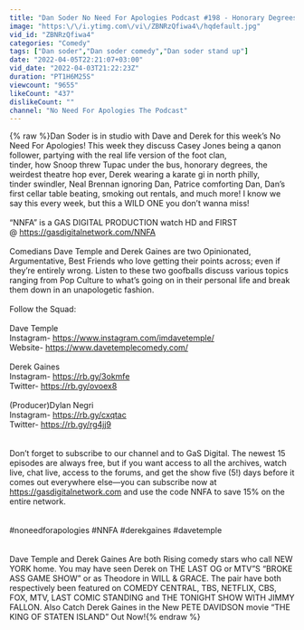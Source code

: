 ```yaml
---
title: "Dan Soder No Need For Apologies Podcast #198 - Honorary Degrees"
image: "https:\/\/i.ytimg.com\/vi\/ZBNRzQfiwa4\/hqdefault.jpg"
vid_id: "ZBNRzQfiwa4"
categories: "Comedy"
tags: ["Dan soder","Dan soder comedy","Dan soder stand up"]
date: "2022-04-05T22:21:07+03:00"
vid_date: "2022-04-03T21:22:23Z"
duration: "PT1H6M25S"
viewcount: "9655"
likeCount: "437"
dislikeCount: ""
channel: "No Need For Apologies The Podcast"
---
```

{% raw %}Dan Soder is in studio with Dave and Derek for this week’s No Need For Apologies! This week they discuss Casey Jones being a  qanon follower, partying with the real life version of the foot clan, <br />tinder, how Snoop threw Tupac under the bus, honorary degrees, the weirdest theatre hop ever, Derek wearing a karate gi in north philly, <br />tinder swindler, Neal Brennan ignoring Dan, Patrice comforting Dan, Dan’s first cellar table beating, smoking out rentals, and much more!  I know we say this every week, but this a WILD ONE you don’t wanna miss! <br /><br />“NNFA” is a GAS DIGITAL PRODUCTION watch HD and FIRST<br /> @ <a rel="nofollow" target="blank" href="https://gasdigitalnetwork.com/NNFA">https://gasdigitalnetwork.com/NNFA</a><br /><br />Comedians Dave Temple and Derek Gaines are two Opinionated, Argumentative, Best Friends who love getting their points across; even if they’re entirely wrong. Listen to these two goofballs discuss various topics ranging from Pop Culture to what’s going on in their personal life and break them down in an unapologetic fashion. <br /><br />Follow the Squad:<br /><br />Dave Temple<br />Instagram- <a rel="nofollow" target="blank" href="https://www.instagram.com/imdavetemple/">https://www.instagram.com/imdavetemple/</a><br />Website- <a rel="nofollow" target="blank" href="https://www.davetemplecomedy.com/">https://www.davetemplecomedy.com/</a><br /><br />Derek Gaines<br />Instagram- <a rel="nofollow" target="blank" href="https://rb.gy/3okmfe">https://rb.gy/3okmfe</a> <br />Twitter- <a rel="nofollow" target="blank" href="https://rb.gy/ovoex8">https://rb.gy/ovoex8</a> <br /><br />(Producer)Dylan Negri<br />Instagram- <a rel="nofollow" target="blank" href="https://rb.gy/cxqtac">https://rb.gy/cxqtac</a> <br />Twitter- <a rel="nofollow" target="blank" href="https://rb.gy/rg4jj9">https://rb.gy/rg4jj9</a> <br /><br /><br />Don’t forget to subscribe to our channel and to GaS Digital. The newest 15 episodes are always free, but if you want access to all the archives, watch live, chat live, access to the forums, and get the show five (5!) days before it comes out everywhere else—you can subscribe now at <a rel="nofollow" target="blank" href="https://gasdigitalnetwork.com">https://gasdigitalnetwork.com</a> and use the code NNFA to save 15% on the entire network.<br /><br /><br />#noneedforapologies #NNFA #derekgaines #davetemple<br /><br /><br />Dave Temple and Derek Gaines Are both Rising comedy stars who call NEW YORK home. You may have seen Derek on THE LAST OG or MTV”S “BROKE ASS GAME SHOW” or as Theodore in WILL &amp; GRACE. The pair have both respectively been featured on COMEDY CENTRAL, TBS, NETFLIX, CBS, FOX, MTV, LAST COMIC STANDING and THE TONIGHT SHOW WITH JIMMY FALLON. Also Catch Derek Gaines in the New PETE DAVIDSON movie “THE KING OF STATEN ISLAND” Out Now!{% endraw %}
